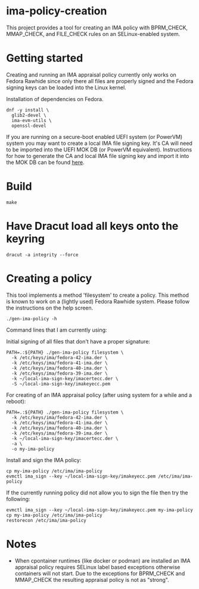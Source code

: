 # ima-policy-creation

This project provides a tool for creating an IMA policy with BPRM_CHECK, MMAP_CHECK, and FILE_CHECK rules on
an SELinux-enabled system.

# Getting started

Creating and running an IMA appraisal policy currently only works on Fedora Rawhide since only there all files
are properly signed and the Fedora signing keys can be loaded into the Linux kernel.

Installation of dependencies on Fedora.
```
dnf -y install \
  glib2-devel \
  ima-evm-utils \
  openssl-devel
```

If you are running on a secure-boot enabled UEFI system (or PowerVM) system you may want to create a local IMA file signing key. It's CA will need to be imported into the UEFI MOK DB (or PowerVM equivalent). Instructions for how to generate the CA and local IMA file signing key and import it into the MOK DB can be found [here](https://ima-doc.readthedocs.io/en/latest/ima-utilities.html#ima-ca-key-and-certificate).

# Build

```
make
```

# Have Dracut load all keys onto the keyring

```
dracut -a integrity --force
```

# Creating a policy

This tool implements a method 'filesystem' to create a policy. This method is known to work on a
(lightly used) Fedora Rawhide system. Please follow the instructions on the help screen.
```
./gen-ima-policy -h
```

Command lines that I am currently using:

Initial signing of all files that don't have a proper signature:

```
PATH=.:${PATH} ./gen-ima-policy filesystem \
  -k /etc/keys/ima/fedora-42-ima.der \
  -k /etc/keys/ima/fedora-41-ima.der \
  -k /etc/keys/ima/fedora-40-ima.der \
  -k /etc/keys/ima/fedora-39-ima.der \
  -k ~/local-ima-sign-key/imacertecc.der \
  -S ~/local-ima-sign-key/imakeyecc.pem
```

For creating of an IMA appraisal policy (after using system for a while and a reboot):
```
PATH=.:${PATH} ./gen-ima-policy filesystem \
  -k /etc/keys/ima/fedora-42-ima.der \
  -k /etc/keys/ima/fedora-41-ima.der \
  -k /etc/keys/ima/fedora-40-ima.der \
  -k /etc/keys/ima/fedora-39-ima.der \
  -k ~/local-ima-sign-key/imacertecc.der \
  -a \
  -o my-ima-policy
```

Install and sign the IMA policy:

```
cp my-ima-policy /etc/ima/ima-policy
evmctl ima_sign --key ~/local-ima-sign-key/imakeyecc.pem /etc/ima/ima-policy
```

If the currently running policy did not allow you to sign the file then try
the following:

```
evmctl ima_sign --key ~/local-ima-sign-key/imakeyecc.pem my-ima-policy
cp my-ima-policy /etc/ima/ima-policy
restorecon /etc/ima/ima-policy

```

# Notes

- When cpontainer runtimes (like docker or podman) are installed an IMA
  appraisal policy requires SELinux label based exceptions otherwise 
  containers will not start. Due to the exceptions for BPRM_CHECK and
  MMAP_CHECK the resulting appraisal policy is not as "strong".
